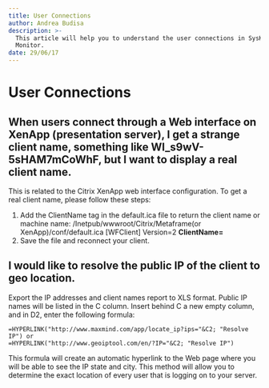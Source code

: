 ```yaml
---
title: User Connections
author: Andrea Budisa
description: >-
  This article will help you to understand the user connections in SysKit
  Monitor.
date: 29/06/17
---
```


# User Connections

## When users connect through a Web interface on XenApp \(presentation server\), I get a strange client name, something like WI\_s9wV-5sHAM7mCoWhF, but I want to display a real client name.

This is related to the Citrix XenApp web interface configuration. To get a real client name, please follow these steps:

1. Add the ClientName tag in the default.ica file to return the client name or machine name: /Inetpub/wwwroot/Citrix/Metaframe\(or XenApp\)/conf/default.ica \[WFClient\] Version=2 **ClientName=**
2. Save the file and reconnect your client.

## I would like to resolve the public IP of the client to geo location.

Export the IP addresses and client names report to XLS format. Public IP names will be listed in the C column. Insert behind C a new empty column, and in D2, enter the following formula:

```text
=HYPERLINK("http://www.maxmind.com/app/locate_ip?ips="&C2; "Resolve IP") or   
=HYPERLINK("http://www.geoiptool.com/en/?IP="&C2; "Resolve IP")
```

This formula will create an automatic hyperlink to the Web page where you will be able to see the IP state and city. This method will allow you to determine the exact location of every user that is logging on to your server.

